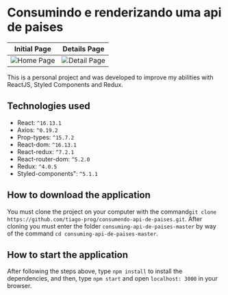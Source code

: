 # Consumindo e renderizando uma api de paises
| Initial Page | Details Page |
|----------|----------|
| ![Home Page](https://i.imgur.com/7SKLE8u.png) | ![Detail Page](https://i.imgur.com/lrvWhZB.png) |

This is a personal project and was developed to improve my abilities with ReactJS, Styled Components and Redux.

## Technologies used
 - React: `^16.13.1`
 - Axios: `^0.19.2`
 - Prop-types: `^15.7.2`
 - React-dom: `^16.13.1`
 - React-redux: `^7.2.1`
 - React-router-dom: `^5.2.0`
 - Redux: `^4.0.5`
 - Styled-components": `^5.1.1`
 
## How to download the application
You must clone the project on your computer with the command`git clone https://github.com/tiago-prog/consumendo-api-de-paises.git`. After cloning you must enter the folder `consuming-api-de-paises-master` by way of the command `cd consuming-api-de-paises-master`.


## How to start the application
After following the steps above, type `npm install` to install the dependencies, and then, type `npm start` and open `localhost: 3000` in your browser.
